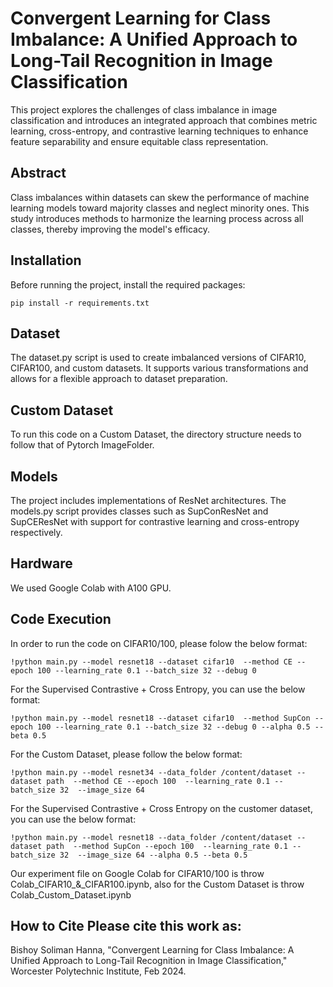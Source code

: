 # Convergent Learning for Class Imbalance: A Unified Approach to Long-Tail Recognition in Image Classification

This project explores the challenges of class imbalance in image classification and introduces an integrated approach that combines metric learning, cross-entropy, and contrastive learning techniques to enhance feature separability and ensure equitable class representation.

## Abstract
Class imbalances within datasets can skew the performance of machine learning models toward majority classes and neglect minority ones. This study introduces methods to harmonize the learning process across all classes, thereby improving the model's efficacy.

## Installation

Before running the project, install the required packages:

```
pip install -r requirements.txt
```

## Dataset
The dataset.py script is used to create imbalanced versions of CIFAR10, CIFAR100, and custom datasets. It supports various transformations and allows for a flexible approach to dataset preparation.


## Custom Dataset

To run this code on a Custom Dataset, the directory structure needs to follow that of Pytorch ImageFolder.

## Models
The project includes implementations of ResNet architectures. The models.py script provides classes such as SupConResNet and SupCEResNet with support for contrastive learning and cross-entropy respectively.

## Hardware

We used Google Colab with A100 GPU.

## Code Execution

In order to run the code on CIFAR10/100, please folow the below format:

```
!python main.py --model resnet18 --dataset cifar10  --method CE --epoch 100 --learning_rate 0.1 --batch_size 32 --debug 0

```
For the Supervised Contrastive + Cross Entropy, you can use the below format:

```
!python main.py --model resnet18 --dataset cifar10  --method SupCon --epoch 100 --learning_rate 0.1 --batch_size 32 --debug 0 --alpha 0.5 --beta 0.5
```

For the Custom Dataset, please follow the below format:

```
!python main.py --model resnet34 --data_folder /content/dataset --dataset path  --method CE --epoch 100  --learning_rate 0.1 --batch_size 32  --image_size 64 
```
For the Supervised Contrastive + Cross Entropy on the customer dataset, you can use the below format:

```
!python main.py --model resnet18 --data_folder /content/dataset --dataset path  --method SupCon --epoch 100  --learning_rate 0.1 --batch_size 32  --image_size 64 --alpha 0.5 --beta 0.5
```
Our experiment file on Google Colab for CIFAR10/100 is throw Colab_CIFAR10_&_CIFAR100.ipynb, also for the Custom Dataset is throw Colab_Custom_Dataset.ipynb 


## How to Cite Please cite this work as:

Bishoy Soliman Hanna, "Convergent Learning for Class Imbalance: A Unified Approach to Long-Tail Recognition in Image Classification," Worcester Polytechnic Institute, Feb 2024.


